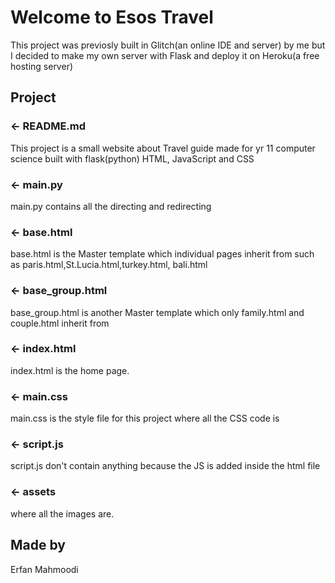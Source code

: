 Welcome to Esos Travel
=================
This project was previosly built in Glitch(an online IDE and server) by me but I decided to make my own server with Flask and deploy it on Heroku(a free hosting server)


Project
------------

### ← README.md

This project is a small website about Travel guide made for yr 11 computer science  built with flask(python) HTML, JavaScript and CSS

### ← main.py

main.py contains all the directing and redirecting


### ← base.html

base.html is the Master template which individual pages inherit from such as paris.html,St.Lucia.html,turkey.html, bali.html

### ← base_group.html

base_group.html is another Master template which only family.html and couple.html inherit from

### ← index.html

index.html is the home page.

### ← main.css

main.css is the style file for this project where all the CSS code is

### ← script.js

script.js don't contain anything because the JS is added inside the html file

### ← assets

where all the images are.

Made by
-------------------

Erfan Mahmoodi
